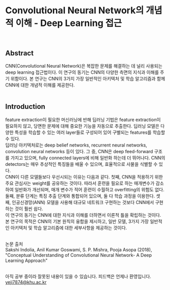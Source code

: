# Convolutional Neural Network의 개념적 이해 - Deep Learning 접근 <br><br>

## Abstract <br>
CNN(Convolutional Neural Network)은 복잡한 문제를 해결하는 데 널리 사용되는 deep learning 접근법이다. 
이 연구의 동기는 CNN의 다양한 측면의 지식과 이해를 주기 위함이다. 
본 연구는 CNN의 3가지 가장 일반적인 아키텍처 및 학습 알고리즘과 함께 CNN에 대한 개념적 이해를 제공한다. <br><br>

## Introduction <br>
feature extraction이 필요한 머신러닝에 반해 딥러닝 기법은 feature extraction이 필요하지 않고, 당면한 문제에 대해 중요한 기능을 자동으로 추출한다.
딥러닝 모델은 다양한 특성을 학습할 수 있는 여러 layer들로 구성되어 있어 구별되는 features를 학습할 수 있다. <br>
딥러닝 아키텍처로는 deep belief networks, recurrent neural networks, convolution neural networks 등이 있다.
그 중, CNN은 deep feed-forward 구조를 가지고 있으며, fully connected layers에 비해 일반화 하는데 더 뛰어나다.
CNN의 detectors는 매우 추상적인 특징들을 배울 수 있으며, 효율적으로 사물을 식별할 수 있다. <br>
CNN이 다른 모델들보다 우선시되는 이유는 다음과 같다. 
첫째, CNN을 적용하기 위한 주요 관심사는 weight를 공유하는 것이다. 
따라서 훈련을 필요로 하는 매개변수가 감소하여 일반화가 개선되며, 매개 변수가 적어 훈련이 수월하고 overfitting의 위험도 없다.
둘째, 분류 단계는 특징 추출 단계와 통합되어 있으며, 둘 다 학습 과정을 이용한다. 
셋째, 인공신경망(ANN) 모델을 사용해 대규모 네트워크 구현하는 것보다 CNN에서 구현하는 것이 훨씬 쉽다. <br>
이 연구의 동기는 CNN에 대한 지식과 이해를 더하면서 이론적 틀을 확립하는 것이다. 
본 연구의 목적은 CNN의 기본 원칙의 융합을 제시하고, 일반 모델, 3가지 가장 일반적인 아키텍처 및 학습 알고리즘에 대한 세부사항을 제공하는 것이다. <br><br>

논문 출처 <br>
Sakshi Indolia, Anil Kumar Goswami, S. P. Mishra, Pooja Asopa (2018), "Conceptual Understanding of Convolutional Neural Network- A Deep Learning Approach" <br><br>

아직 공부 중이라 잘못된 내용이 있을 수 있습니다. 피드백은 언제나 환영입니다. yeji7874@khu.ac.kr
